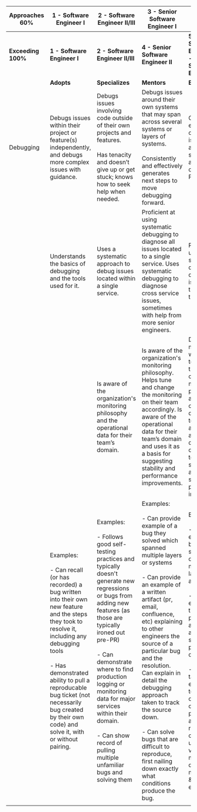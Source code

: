 
| Approaches 60% | 1 - Software Engineer I | 2 - Software Engineer II/III | 3 - Senior Software Engineer I | 4 - Senior Software Engineer II | 7 - Principal Architect I | 9 - Principal Architect III |
| --- | --- | --- | --- | --- | --- | --- |
| **Exceeding 100%** | **1 - Software Engineer I** | **2 - Software Engineer II/III** | **4 - Senior Software Engineer II** | **5 - Staff Software Engineer I & 6 - Staff Software Engineer II** | **8 - Principal Architect II** | **9 - Principal Architect III** |
| | **Adopts** | **Specializes** | **Mentors** | **Evangelizes** | **Masters** | **Creates** |
| Debugging                                                                                                                                                                                                                                                                                                                                                                             | Debugs issues within their project or feature(s) independently, and debugs more complex issues with guidance.                                                                                                                                                                                                                                                                                                                           | Debugs issues involving code outside of their own projects and features.<br><br>Has tenacity and doesn’t give up or get stuck; knows how to seek help when needed.                                                                                                                                                                                                                                                                                                                                                                                                                                                                                                                                                                                                                                                                                                                                                                                                                                                           | Debugs issues around their own systems that may span across several systems or layers of systems.<br><br>Consistently and effectively generates next steps to move debugging forward.                                                                                                                                                                                                                                                                                                                                                                                                                                                                                                                                                                                                                                                                                                                                                                                                                                                                                                                                                                                                                                                                                                                                                                                                                                                           | Can debug exceptionally challenging issues that go across many systems and/or layers of systems at PDQ.                                                                                                                                                                                                                                                                                                                                                                                                                                                                                                                                                                                                                                                                                                                                                                                                                                                                                                                                                                                                                                                                                                                                                                                              | Can debug exceptionally challenging issues that go across many systems and/or layers of systems at PDQ.                                                                                                                                                                                                                                                                                                                                                                                                                                                                                                                                                                                                                                                                                                                                                                                                                                                                                                                                                                                                                                                                                                                                                                                                                                                                                              |                                                                                                                                                                                                                                                                                                                                                                                                                                                                                                                                               |
| | Understands the basics of debugging and the tools used for it.                                                                                                                                                                                                                                                                                                                        | Uses a systematic approach to debug issues located within a single service.                                                                                                                                                                                                                                                                                                                                                             | Proficient at using systematic debugging to diagnose all issues located to a single service. Uses systematic debugging to diagnose cross service issues, sometimes with help from more senior engineers.                                                                                                                                                                                                                                                                                                                                                                                                                                                                                                                                                                                                                                                                                                                                                                                                                     | Proficient at using systematic debugging to diagnose all issues within the scope of their domain.                                                                                                                                                                                                                                                                                                                                                                                                                                                                                                                                                                                                                                                                                                                                                                                                                                                                                                                                                                                                                                                                                                                                                                                                                                                                                                                                               | Proficient at using systematic debugging to diagnose all issues within a set of related domains.                                                                                                                                                                                                                                                                                                                                                                                                                                                                                                                                                                                                                                                                                                                                                                                                                                                                                                                                                                                                                                                                                                                                                                                                     | Leads incident response across the engineering organization as needed. Uses systematic debugging to diagnose issues across the organization.                                                                                                                                                                                                                                                                                                                                                                                                                                                                                                                                                                                                                                                                                                                                                                                                                                                                                                                                                                                                                                                                                                                                                                                                                                                         |
| | | Is aware of the organization's monitoring philosophy and the operational data for their team’s domain.                                                                                                                                                                                                                                                                                                                                  | Is aware of the organization's monitoring philosophy. Helps tune and change the monitoring on their team accordingly. Is aware of the operational data for their team’s domain and uses it as a basis for suggesting stability and performance improvements.                                                                                                                                                                                                                                                                                                                                                                                                                                                                                                                                                                                                                                                                                                                                                                 | Drives monitoring work on their team based on the organization's monitoring philosophy. Is aware of the operational data for their team’s domain and uses it as a basis for driving changes to the team's services to achieve stability and performance improvements.                                                                                                                                                                                                                                                                                                                                                                                                                                                                                                                                                                                                                                                                                                                                                                                                                                                                                                                                                                                                                                                                                                                                                                           | Fosters a culture of observability across several teams and helps them use operational data to improve stability and performance of their domains.                                                                                                                                                                                                                                                                                                                                                                                                                                                                                                                                                                                                                                                                                                                                                                                                                                                                                                                                                                                                                                                                                                                                                   | Fosters a culture of observability across the engineering organization. Helps teams across the engineering organization use operational data to improve stability and performance of their domains.                                                                                                                                                                                                                                                                                                                                                                                                                                                                                                                                                                                                                                                                                                                                                                                                                                                                                                                                                                                                                                                                                                                                                                                                  |
| | Examples:<br><br>\- Can recall (or has recorded) a bug written into their own new feature and the steps they took to resolve it, including any debugging tools<br><br>\- Has demonstrated ability to pull a reproducable bug ticket (not necessarily bug created by their own code) and solve it, with or without pairing.                                                            | Examples:<br><br>\- Follows good self-testing practices and typically doesn't generate new regressions or bugs from adding new features (as those are typically ironed out pre-PR)<br><br>\- Can demonstrate where to find production logging or monitoring data for major services within their domain.<br><br>\- Can show record of pulling multiple unfamiliar bugs and solving them                                                 | Examples:<br><br>\- Can provide example of a bug they solved which spanned multiple layers or systems<br><br>\- Can provide an example of a written artifact (pr, email, confluence, etc) explaining to other engineers the source of a particular bug and the resolution. Can explain in detail the debugging approach taken to track the source down.<br><br>\- Can solve bugs that are difficult to reproduce, first nailing down exactly what conditions produce the bug.                                                                                                                                                                                                                                                                                                                                                                                                                                                                                                                                                | Examples:<br><br>\- Can provide example of a bug they solved which crossed multiple layers/systems at PDQ<br><br>\- Can provide example of a time they paired with another dev to assist in solving a particularly difficult bug.<br><br>\- Can & does take time to educate teammates on common bug-creating problems and antipatterns, race conditions, unchecked variable mutations, deadlocks, memory leaks & overflows, etc.                                                                                                                                                                                                                                                                                                                                                                                                                                                                                                                                                                                                                                                                                                                                                                                                                                                                                                                                                                                                                | Examples:<br><br>\- Can & does educate multiple teams on avoiding common bugs and pitfalls.<br><br>\- Can spot potential bugs as early as architecture diagrams, and helps to rectify with more robust architecture.                                                                                                                                                                                                                                                                                                                                                                                                                                                                                                                                                                                                                                                                                                                                                                                                                                                                                                                                                                                                                                                                                 | Examples:<br><br>\- Can point to an example of leading or being heavily involved in an incident response.                                                                                                                                                                                                                                                                                                                                                                                                                                                                                                                                                                                                                                                                                                                                                                                                                                                                                                                                                                                                                                                                                                                                                                                                                                                                                            |
|                                                                                                                                                                                                                                                                                                                                                                                       |                                                                                                                                                                                                                                                                                                                                                                                                                                         |                                                                                                                                                                                                                                                                                                                                                                                                                                                                                                                                                                                                                                                                                                                                                                                                                                                                                                                                                                                                                              |                                                                                                                                                                                                                                                                                                                                                                                                                                                                                                                                                                                                                                                                                                                                                                                                                                                                                                                                                                                                                                                                                                                                                                                                                                                                                                                                                                                                                                                 |                                                                                                                                                                                                                                                                                                                                                                                                                                                                                                                                                                                                                                                                                                                                                                                                                                                                                                                                                                                                                                                                                                                                                                                                                                                                                                      |                                                                                                                                                                                                                                                                                                                                                                                                                                                                                                                                                                                                                                                                                                                                                                                                                                                                                                                                                                                                                                                                                                                                                                                                                                                                                                                                                                                                      |                                                                                                                                                                                                                                                                                                                                                                                                                                                                                                                                               |